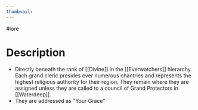 ```yaml
---
thumbnail:
---
```

#lore
# Description
- Directly beneath the rank of [[Divine]] in the [[Everwatchers]] hierarchy. Each grand cleric presides over numerous chantries and represents the highest religious authority for their region. They remain where they are assigned unless they are called to a council of Grand Protectors in [[Waterdeep]].
- They are addressed as "Your Grace"